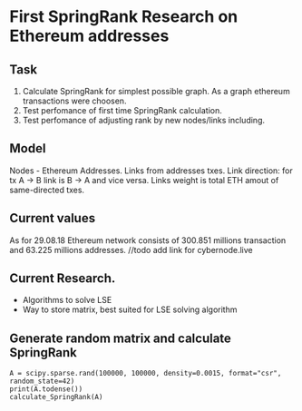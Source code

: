 # First SpringRank Research on Ethereum addresses

## Task

1. Calculate SpringRank for simplest possible graph. As a graph ethereum transactions were choosen.
2. Test perfomance of first time SpringRank calculation.
3. Test perfomance of adjusting rank by new nodes/links including.

## Model

Nodes - Ethereum Addresses. Links from addresses txes. Link direction: for tx A -> B link is B -> A and vice versa. Links weight is total ETH amout of same-directed txes.

## Current values

As for 29.08.18 Ethereum network  consists of 300.851 millions transaction and 63.225 millions addresses. //todo add link for cybernode.live


## Current Research. 
- Algorithms to solve LSE
- Way to store matrix, best suited for LSE solving algorithm


## Generate random matrix and calculate SpringRank
```
A = scipy.sparse.rand(100000, 100000, density=0.0015, format="csr", random_state=42)
print(A.todense())
calculate_SpringRank(A)
```